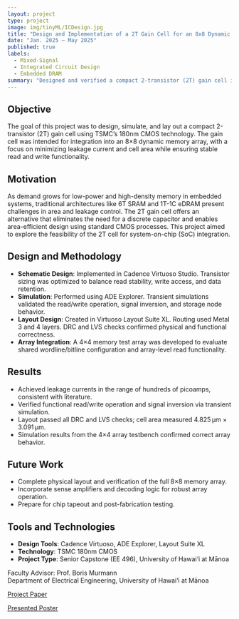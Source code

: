 ```yaml
---
layout: project
type: project
image: img/tinyML/ICDesign.jpg
title: "Design and Implementation of a 2T Gain Cell for an 8x8 Dynamic Memory Array"
date: "Jan. 2025 – May 2025"
published: true
labels:
  - Mixed-Signal
  - Integrated Circuit Design
  - Embedded DRAM
summary: "Designed and verified a compact 2-transistor (2T) gain cell in 180nm CMOS for low-power embedded memory applications. The project includes schematic design, simulation, and layout for integration into an 8×8 dynamic memory array, with a focus on minimizing leakage and area. Work was completed using Cadence tools as part of a senior capstone project."
---
```

## Objective
The goal of this project was to design, simulate, and lay out a compact 2-transistor (2T) gain cell using TSMC’s 180nm CMOS technology. The gain cell was intended for integration into an 8×8 dynamic memory array, with a focus on minimizing leakage current and cell area while ensuring stable read and write functionality.

## Motivation
As demand grows for low-power and high-density memory in embedded systems, traditional architectures like 6T SRAM and 1T-1C eDRAM present challenges in area and leakage control. The 2T gain cell offers an alternative that eliminates the need for a discrete capacitor and enables area-efficient design using standard CMOS processes. This project aimed to explore the feasibility of the 2T cell for system-on-chip (SoC) integration.

## Design and Methodology

- **Schematic Design**: Implemented in Cadence Virtuoso Studio. Transistor sizing was optimized to balance read stability, write access, and data retention.
- **Simulation**: Performed using ADE Explorer. Transient simulations validated the read/write operation, signal inversion, and storage node behavior.
- **Layout Design**: Created in Virtuoso Layout Suite XL. Routing used Metal 3 and 4 layers. DRC and LVS checks confirmed physical and functional correctness.
- **Array Integration**: A 4×4 memory test array was developed to evaluate shared wordline/bitline configuration and array-level read functionality.

## Results

- Achieved leakage currents in the range of hundreds of picoamps, consistent with literature.
- Verified functional read/write operation and signal inversion via transient simulation.
- Layout passed all DRC and LVS checks; cell area measured 4.825 µm × 3.091 µm.
- Simulation results from the 4×4 array testbench confirmed correct array behavior.

## Future Work

- Complete physical layout and verification of the full 8×8 memory array.
- Incorporate sense amplifiers and decoding logic for robust array operation.
- Prepare for chip tapeout and post-fabrication testing.

## Tools and Technologies

- **Design Tools**: Cadence Virtuoso, ADE Explorer, Layout Suite XL
- **Technology**: TSMC 180nm CMOS
- **Project Type**: Senior Capstone (EE 496), University of Hawai‘i at Mānoa


Faculty Advisor: Prof. Boris Murmann  
Department of Electrical Engineering, University of Hawai‘i at Mānoa

[Project Paper](https://drive.google.com/file/d/1gkHhqiikhmhTg3mCifFzDiNkLjQ-RD0x/view?usp=share_link)   

[Presented Poster](https://drive.google.com/file/d/1XZDddKPwc98K-UlU4_XUWc0KLH-DGzlc/view?usp=sharing)   

